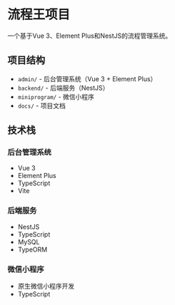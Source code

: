 # 流程王项目

一个基于Vue 3、Element Plus和NestJS的流程管理系统。

## 项目结构

- `admin/` - 后台管理系统（Vue 3 + Element Plus）
- `backend/` - 后端服务（NestJS）
- `miniprogram/` - 微信小程序
- `docs/` - 项目文档

## 技术栈

### 后台管理系统
- Vue 3
- Element Plus
- TypeScript
- Vite

### 后端服务
- NestJS
- TypeScript
- MySQL
- TypeORM

### 微信小程序
- 原生微信小程序开发
- TypeScript 